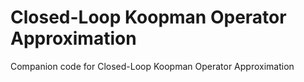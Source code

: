 # Closed-Loop Koopman Operator Approximation

Companion code for Closed-Loop Koopman Operator Approximation
